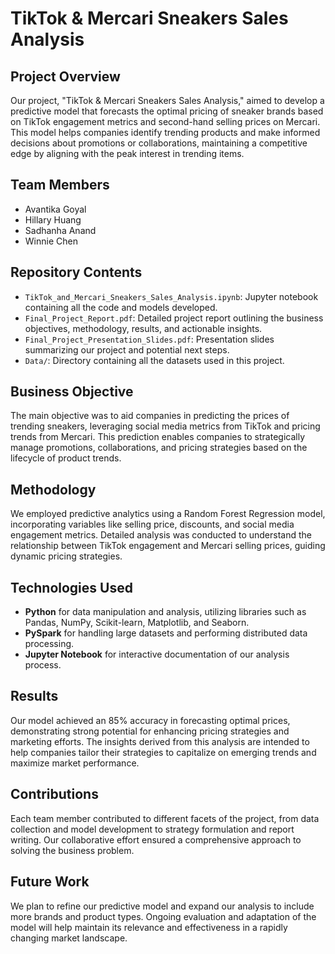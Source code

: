 # TikTok & Mercari Sneakers Sales Analysis

## Project Overview
Our project, "TikTok & Mercari Sneakers Sales Analysis," aimed to develop a predictive model that forecasts the optimal pricing of sneaker brands based on TikTok engagement metrics and second-hand selling prices on Mercari. This model helps companies identify trending products and make informed decisions about promotions or collaborations, maintaining a competitive edge by aligning with the peak interest in trending items.

## Team Members
- Avantika Goyal
- Hillary Huang
- Sadhanha Anand
- Winnie Chen

## Repository Contents
- `TikTok_and_Mercari_Sneakers_Sales_Analysis.ipynb`: Jupyter notebook containing all the code and models developed.
- `Final_Project_Report.pdf`: Detailed project report outlining the business objectives, methodology, results, and actionable insights.
- `Final_Project_Presentation_Slides.pdf`: Presentation slides summarizing our project and potential next steps.
- `Data/`: Directory containing all the datasets used in this project.

## Business Objective
The main objective was to aid companies in predicting the prices of trending sneakers, leveraging social media metrics from TikTok and pricing trends from Mercari. This prediction enables companies to strategically manage promotions, collaborations, and pricing strategies based on the lifecycle of product trends.

## Methodology
We employed predictive analytics using a Random Forest Regression model, incorporating variables like selling price, discounts, and social media engagement metrics. Detailed analysis was conducted to understand the relationship between TikTok engagement and Mercari selling prices, guiding dynamic pricing strategies.

## Technologies Used
- **Python** for data manipulation and analysis, utilizing libraries such as Pandas, NumPy, Scikit-learn, Matplotlib, and Seaborn.
- **PySpark** for handling large datasets and performing distributed data processing.
- **Jupyter Notebook** for interactive documentation of our analysis process.

## Results
Our model achieved an 85% accuracy in forecasting optimal prices, demonstrating strong potential for enhancing pricing strategies and marketing efforts. The insights derived from this analysis are intended to help companies tailor their strategies to capitalize on emerging trends and maximize market performance.

## Contributions
Each team member contributed to different facets of the project, from data collection and model development to strategy formulation and report writing. Our collaborative effort ensured a comprehensive approach to solving the business problem.

## Future Work
We plan to refine our predictive model and expand our analysis to include more brands and product types. Ongoing evaluation and adaptation of the model will help maintain its relevance and effectiveness in a rapidly changing market landscape.

